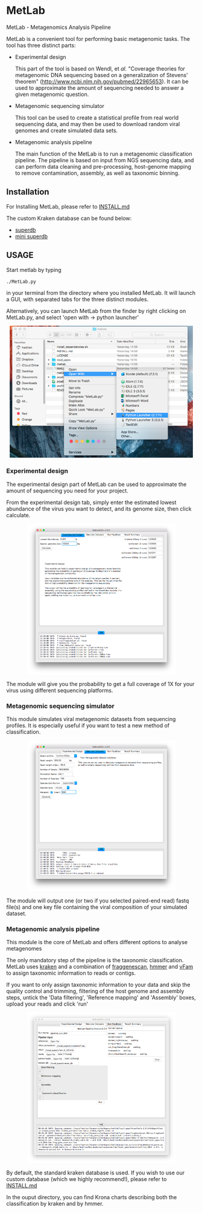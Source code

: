 # MetLab
MetLab - Metagenomics Analysis Pipeline

MetLab is a convenient tool for performing basic metagenomic tasks.
The tool has three distinct parts:

  * Experimental design

    This part of the tool is based on Wendl, et _al._ "Coverage theories for
    metagenomic DNA sequencing based on a generalization of Stevens' theorem"
    (http://www.ncbi.nlm.nih.gov/pubmed/22965653). It can be used to approximate
    the amount of sequencing needed to answer a given metagenomic question.

  * Metagenomic sequencing simulator

    This tool can be used to create a statistical profile from real world
    sequencing data, and may then be used to download random viral genomes and
    create simulated data sets.

  * Metagenomic analysis pipeline

    The main function of the MetLab is to run a metagenomic classification
    pipeline. The pipeline is based on input from NGS sequencing data, and
    can perform data cleaning and pre-processing, host-genome mapping to
    remove contamination, assembly, as well as taxonomic binning.

## Installation

For Installing MetLab, please refer to [INSTALL.md](INSTALL.md)

<!-- TODO: move db install to INSTALL.md -->
The custom Kraken database can be found below:

* [superdb](http://77.235.253.14/metlab/superdb_20150723.tar.gz)
* [mini superdb](http://77.235.253.14/metlab/mini_super_20150723.tar.gz)

## USAGE

Start metlab by typing

    ./MetLab.py

in your terminal from the directory where you installed MetLab. It will launch a GUI, with separated tabs for the three distinct modules.

Alternatively, you can launch MetLab from the finder by right clicking on MetLab.py, and select 'open with -> python launcher'

<!-- ![launch](examples/launch.png) -->
<p style="text-align:center;"><img src=examples/launch.png/ height=350></p>

### Experimental design

The experimental design part of MetLab can be used to approximate the amount of sequencing you need for your project.

From the experimental design tab, simply enter the estimated lowest abundance of the virus you want to detect, and its genome size, then click calculate.

<!-- ![exp_design](examples/exp_design.png) -->
<p style="text-align:center;"><img src=examples/exp_design.png/ height=400></p>


The module will give you the probability to get a full coverage of 1X for your virus using different sequencing platforms.

### Metagenomic sequencing simulator

This module simulates viral metagenomic datasets from sequencing profiles. It is especially useful if you want to test a new method of classification.

<!-- ![sim_data](examples/sim_data.png) -->
<p style="text-align:center;"><img src=examples/sim_data.png/ height=400></p>


The module will output one (or two if you selected paired-end read) fastq file(s) and one key file containing the viral composition of your simulated dataset.

### Metagenomic analysis pipeline

This module is the core of MetLab and offers different options to analyse metagenomes

The only mandatory step of the pipeline is the taxonomic classification. MetLab uses [kraken](https://ccb.jhu.edu/software/kraken/) and a combination of [fraggenescan](http://omics.informatics.indiana.edu/FragGeneScan/), [hmmer](http://hmmer.org) and [vFam](http://derisilab.ucsf.edu/software/vFam/) to assign taxonomic information to reads or contigs.

If you want to only assign taxonomic information to your data and skip the quality control and trimming, filtering of the host genome and assembly steps, untick the 'Data filtering', 'Reference mapping' and 'Assembly' boxes, upload your reads and click 'run'

<!-- ![pipe_class_only](examples/pipe_class_only.png) -->
<p style="text-align:center;"><img src=examples/pipe_class_only.png/ height=400></p>


By default, the standard kraken database is used. If you wish to use our custom database (which we highly recommend!), please refer to [INSTALL.md](INSTALL.md)

In the ouput directory, you can find Krona charts describing both the classification by kraken and by hmmer.
